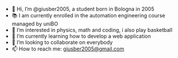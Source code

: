 - 👋 Hi, I’m @giusber2005, a student born in Bologna in 2005
- 📚 I am currently enrolled in the automation engineering course managed by uniBO
- 👀 I’m interested in physics, math and coding, i also play basketball
- 🌱 I’m currently learning how to develop a web application
- 💞️ I’m looking to collaborate on everybody
- 📫 How to reach me: giusber2005@gmail.com
<!---
giusber2005/giusber2005 is a ✨ special ✨ repository because its `README.md` (this file) appears on your GitHub profile.
You can click the Preview link to take a look at your changes.
--->
